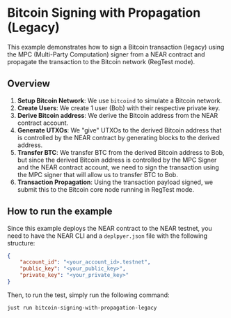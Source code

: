 # Bitcoin Signing with Propagation (Legacy)

This example demonstrates how to sign a Bitcoin transaction (legacy) using the MPC  (Multi-Party Computation) signer from a NEAR contract and propagate the transaction to the Bitcoin network (RegTest mode).

## Overview

1. **Setup Bitcoin Network**: We use `bitcoind` to simulate a Bitcoin network.
2. **Create Users**: We create 1 user (Bob) with their respective private key.
3. **Derive Bitcoin address**: We derive the Bitcoin address from the NEAR contract account.
4. **Generate UTXOs**: We "give" UTXOs to the derived Bitcoin address that is controlled by the NEAR contract by generating blocks to the derived address. 
5. **Transfer BTC**: We transfer BTC from the derived Bitcoin address to Bob, but since the derived Bitcoin address is controlled by the MPC Signer and the NEAR contract account, we need to sign the transaction using the MPC signer that will allow us to transfer BTC to Bob.
6. **Transaction Propagation**: Using the transaction payload signed, we submit this to the Bitcoin core node running in RegTest mode.

## How to run the example

Since this example deploys the NEAR contract to the NEAR testnet, you need to have the NEAR CLI and a `deplpyer.json` file with the following structure:

```json
{
    "account_id": "<your_account_id>.testnet",
    "public_key": "<your_public_key>",
    "private_key": "<your_private_key>"
}
```

Then, to run the test, simply run the following command:

```bash
just run bitcoin-signing-with-propagation-legacy
```

